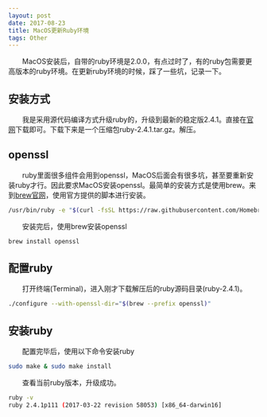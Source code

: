 ```yaml
---
layout: post
date: 2017-08-23
title: MacOS更新Ruby环境
tags: Other
---
```

　　MacOS安装后，自带的ruby环境是2.0.0，有点过时了，有的ruby包需要更高版本的ruby环境。在更新ruby环境的时候，踩了一些坑，记录一下。

## 安装方式
　　我是采用源代码编译方式升级ruby的，升级到最新的稳定版2.4.1。直接在[官网](http://www.ruby-lang.org/en/downloads/)下载即可。下载下来是一个压缩包ruby-2.4.1.tar.gz。解压。

## openssl
　　ruby里面很多组件会用到openssl，MacOS后面会有很多坑，甚至要重新安装ruby才行。因此要求MacOS安装openssl。最简单的安装方式是使用brew。来到[brew官网](https://brew.sh)，使用官方提供的脚本进行安装。

```bash
/usr/bin/ruby -e "$(curl -fsSL https://raw.githubusercontent.com/Homebrew/install/master/install)"
```
　　安装完后，使用brew安装openssl

```bash
brew install openssl
```

## 配置ruby
　　打开终端(Terminal)，进入刚才下载解压后的ruby源码目录(ruby-2.4.1)。

```bash
./configure --with-openssl-dir="$(brew --prefix openssl)"
```

## 安装ruby
　　配置完毕后，使用以下命令安装ruby

```bash
sudo make & sudo make install
```

　　查看当前ruby版本，升级成功。

```bash
ruby -v
ruby 2.4.1p111 (2017-03-22 revision 58053) [x86_64-darwin16]
```


